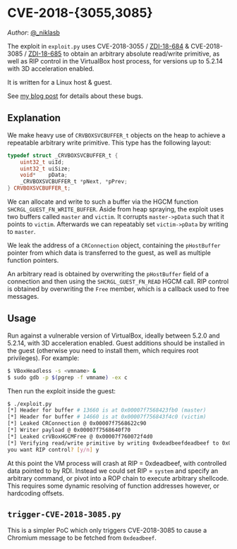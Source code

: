# CVE-2018-{3055,3085}

*Author*: [@_niklasb](https://twitter.com/_niklasb)

The exploit in `exploit.py` uses CVE-2018-3055
/ [ZDI-18-684](https://www.zerodayinitiative.com/advisories/ZDI-18-684/) & CVE-2018-3085
/ [ZDI-18-685](https://www.zerodayinitiative.com/advisories/ZDI-18-685/) to obtain
an arbitrary absolute read/write primitive, as well as RIP control in the VirtualBox
host process, for versions up to 5.2.14 with 3D acceleration enabled.

It is written for a Linux host & guest.

See [my blog post](https://phoenhex.re/2018-07-27/better-slow-than-sorry) for details
about these bugs.


## Explanation

We make heavy use of `CRVBOXSVCBUFFER_t` objects on the heap to achieve
a repeatable arbitrary write primitive. This type has the following layout:

```cpp
typedef struct _CRVBOXSVCBUFFER_t {
    uint32_t uiId;
    uint32_t uiSize;
    void*    pData;
    _CRVBOXSVCBUFFER_t *pNext, *pPrev;
} CRVBOXSVCBUFFER_t;
```

We can allocate and write to such a buffer via the HGCM function
`SHCRGL_GUEST_FN_WRITE_BUFFER`.  Aside from heap spraying, the exploit uses two
buffers called `master` and `victim`. It corrupts `master->pData` such that it
points to `victim`.  Afterwards we can repeatably set `victim->pData` by
writing to `master`.

We leak the address of a `CRConnection` object, containing the
`pHostBuffer` pointer from which data is transferred to the guest, as well as
multiple function pointers.

An arbitrary read is obtained by overwriting the `pHostBuffer` field of a
connection and then using the `SHCRGL_GUEST_FN_READ` HGCM call. RIP control is
obtained by overwriting the `Free` member, which is a callback used to free
messages.


## Usage

Run against a vulnerable version of VirtualBox, ideally between 5.2.0 and 5.2.14,
with 3D acceleration enabled. Guest additions should be installed in the guest
(otherwise you need to install them, which requires root privileges). For example:

```bash
$ VBoxHeadless -s <vmname> &
$ sudo gdb -p $(pgrep -f vmname) -ex c
```

Then run the exploit inside the guest:

```bash
$ ./exploit.py
[*] Header for buffer # 13660 is at 0x00007f7568423fb0 (master)
[*] Header for buffer # 14660 is at 0x00007f756843f4c0 (victim)
[*] Leaked CRConnection @ 0x00007f7568622c90
[*] Writer payload @ 0x00007f7568640f70
[*] Leaked crVBoxHGCMFree @ 0x00007f760072f4d0
[*] Verifying read/write primitive by writing 0xdeadbeefdeadbeef to 0x00007f7568640f80
you want RIP control? [y/n] y
```

At this point the VM process will crash at RIP = 0xdeadbeef, with controlled
data pointed to by RDI. Instead we could set RIP = `system` and specify an
arbitrary command, or pivot into a ROP chain to execute arbitrary shellcode.
This requires some dynamic resolving of function addresses however, or
hardcoding offsets.


## `trigger-CVE-2018-3085.py`

This is a simpler PoC which only triggers CVE-2018-3085 to cause a Chromium
message to be fetched from `0xdeadbeef`.
